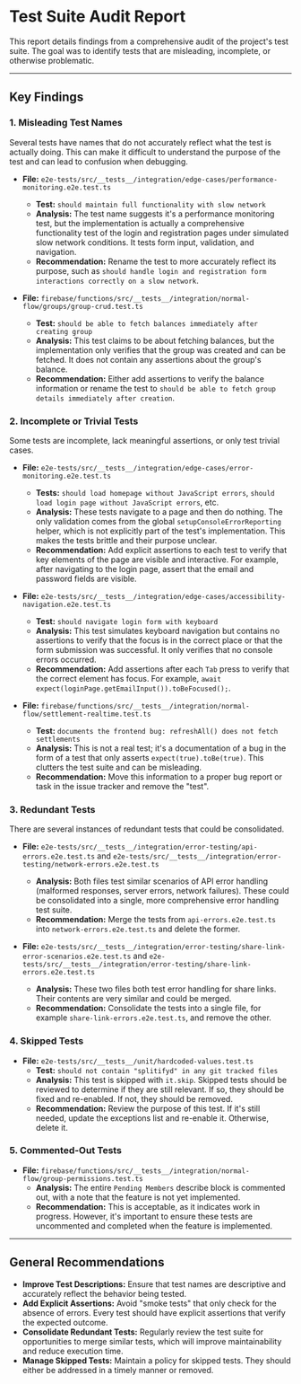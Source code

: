 # Test Suite Audit Report

This report details findings from a comprehensive audit of the project's test suite. The goal was to identify tests that are misleading, incomplete, or otherwise problematic.

---

## Key Findings

### 1. Misleading Test Names

Several tests have names that do not accurately reflect what the test is actually doing. This can make it difficult to understand the purpose of the test and can lead to confusion when debugging.

- **File:** `e2e-tests/src/__tests__/integration/edge-cases/performance-monitoring.e2e.test.ts`
  - **Test:** `should maintain full functionality with slow network`
  - **Analysis:** The test name suggests it's a performance monitoring test, but the implementation is actually a comprehensive functionality test of the login and registration pages under simulated slow network conditions. It tests form input, validation, and navigation.
  - **Recommendation:** Rename the test to more accurately reflect its purpose, such as `should handle login and registration form interactions correctly on a slow network`.

- **File:** `firebase/functions/src/__tests__/integration/normal-flow/groups/group-crud.test.ts`
  - **Test:** `should be able to fetch balances immediately after creating group`
  - **Analysis:** This test claims to be about fetching balances, but the implementation only verifies that the group was created and can be fetched. It does not contain any assertions about the group's balance.
  - **Recommendation:** Either add assertions to verify the balance information or rename the test to `should be able to fetch group details immediately after creation`.

### 2. Incomplete or Trivial Tests

Some tests are incomplete, lack meaningful assertions, or only test trivial cases.

- **File:** `e2e-tests/src/__tests__/integration/edge-cases/error-monitoring.e2e.test.ts`
  - **Tests:** `should load homepage without JavaScript errors`, `should load login page without JavaScript errors`, etc.
  - **Analysis:** These tests navigate to a page and then do nothing. The only validation comes from the global `setupConsoleErrorReporting` helper, which is not explicitly part of the test's implementation. This makes the tests brittle and their purpose unclear.
  - **Recommendation:** Add explicit assertions to each test to verify that key elements of the page are visible and interactive. For example, after navigating to the login page, assert that the email and password fields are visible.

- **File:** `e2e-tests/src/__tests__/integration/edge-cases/accessibility-navigation.e2e.test.ts`
  - **Test:** `should navigate login form with keyboard`
  - **Analysis:** This test simulates keyboard navigation but contains no assertions to verify that the focus is in the correct place or that the form submission was successful. It only verifies that no console errors occurred.
  - **Recommendation:** Add assertions after each `Tab` press to verify that the correct element has focus. For example, `await expect(loginPage.getEmailInput()).toBeFocused();`.

- **File:** `firebase/functions/src/__tests__/integration/normal-flow/settlement-realtime.test.ts`
  - **Test:** `documents the frontend bug: refreshAll() does not fetch settlements`
  - **Analysis:** This is not a real test; it's a documentation of a bug in the form of a test that only asserts `expect(true).toBe(true)`. This clutters the test suite and can be misleading.
  - **Recommendation:** Move this information to a proper bug report or task in the issue tracker and remove the "test".

### 3. Redundant Tests

There are several instances of redundant tests that could be consolidated.

- **File:** `e2e-tests/src/__tests__/integration/error-testing/api-errors.e2e.test.ts` and `e2e-tests/src/__tests__/integration/error-testing/network-errors.e2e.test.ts`
  - **Analysis:** Both files test similar scenarios of API error handling (malformed responses, server errors, network failures). These could be consolidated into a single, more comprehensive error handling test suite.
  - **Recommendation:** Merge the tests from `api-errors.e2e.test.ts` into `network-errors.e2e.test.ts` and delete the former.

- **File:** `e2e-tests/src/__tests__/integration/error-testing/share-link-error-scenarios.e2e.test.ts` and `e2e-tests/src/__tests__/integration/error-testing/share-link-errors.e2e.test.ts`
  - **Analysis:** These two files both test error handling for share links. Their contents are very similar and could be merged.
  - **Recommendation:** Consolidate the tests into a single file, for example `share-link-errors.e2e.test.ts`, and remove the other.

### 4. Skipped Tests

- **File:** `e2e-tests/src/__tests__/unit/hardcoded-values.test.ts`
  - **Test:** `should not contain "splitifyd" in any git tracked files`
  - **Analysis:** This test is skipped with `it.skip`. Skipped tests should be reviewed to determine if they are still relevant. If so, they should be fixed and re-enabled. If not, they should be removed.
  - **Recommendation:** Review the purpose of this test. If it's still needed, update the exceptions list and re-enable it. Otherwise, delete it.

### 5. Commented-Out Tests

- **File:** `firebase/functions/src/__tests__/integration/normal-flow/group-permissions.test.ts`
  - **Analysis:** The entire `Pending Members` describe block is commented out, with a note that the feature is not yet implemented.
  - **Recommendation:** This is acceptable, as it indicates work in progress. However, it's important to ensure these tests are uncommented and completed when the feature is implemented.

---

## General Recommendations

- **Improve Test Descriptions:** Ensure that test names are descriptive and accurately reflect the behavior being tested.
- **Add Explicit Assertions:** Avoid "smoke tests" that only check for the absence of errors. Every test should have explicit assertions that verify the expected outcome.
- **Consolidate Redundant Tests:** Regularly review the test suite for opportunities to merge similar tests, which will improve maintainability and reduce execution time.
- **Manage Skipped Tests:** Maintain a policy for skipped tests. They should either be addressed in a timely manner or removed.
